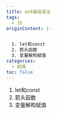 ```yaml
---
title: es6基础语法
tags:
  - JS
originContent: |-


  1. let和const
  2. 箭头函数
  3. 变量解构赋值
categories:
  - 前端
toc: false
---
```




1. let和const
2. 箭头函数
3. 变量解构赋值